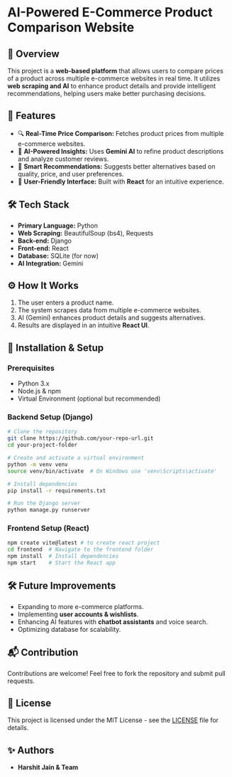 # AI-Powered E-Commerce Product Comparison Website

## 📌 Overview
This project is a **web-based platform** that allows users to compare prices of a product across multiple e-commerce websites in real time. It utilizes **web scraping and AI** to enhance product details and provide intelligent recommendations, helping users make better purchasing decisions.

## 🚀 Features
- 🔍 **Real-Time Price Comparison:** Fetches product prices from multiple e-commerce websites.
- 🤖 **AI-Powered Insights:** Uses **Gemini AI** to refine product descriptions and analyze customer reviews.
- 🔄 **Smart Recommendations:** Suggests better alternatives based on quality, price, and user preferences.
- 🎨 **User-Friendly Interface:** Built with **React** for an intuitive experience.
## 🛠️ Tech Stack
- **Primary Language:** Python
- **Web Scraping:** BeautifulSoup (bs4), Requests
- **Back-end:** Django
- **Front-end:** React
- **Database:** SQLite (for now)
- **AI Integration:** Gemini

## ⚙️ How It Works
1. The user enters a product name.
2. The system scrapes data from multiple e-commerce websites.
3. AI (Gemini) enhances product details and suggests alternatives.
4. Results are displayed in an intuitive **React UI**.

## 📌 Installation & Setup
### Prerequisites
- Python 3.x
- Node.js & npm
- Virtual Environment (optional but recommended)

### Backend Setup (Django)
```bash
# Clone the repository
git clone https://github.com/your-repo-url.git
cd your-project-folder

# Create and activate a virtual environment
python -m venv venv
source venv/bin/activate  # On Windows use 'venv\Scripts\activate'

# Install dependencies
pip install -r requirements.txt

# Run the Django server
python manage.py runserver
```

### Frontend Setup (React)
```bash
npm create vite@latest # to create react project
cd frontend  # Navigate to the frontend folder
npm install  # Install dependencies
npm start    # Start the React app
```

## 🛠️ Future Improvements
- Expanding to more e-commerce platforms.
- Implementing **user accounts & wishlists**.
- Enhancing AI features with **chatbot assistants** and voice search.
- Optimizing database for scalability.

## 📬 Contribution
Contributions are welcome! Feel free to fork the repository and submit pull requests.

## 📄 License
This project is licensed under the MIT License - see the [LICENSE](LICENSE) file for details.

## ✨ Authors
- **Harshit Jain & Team**


